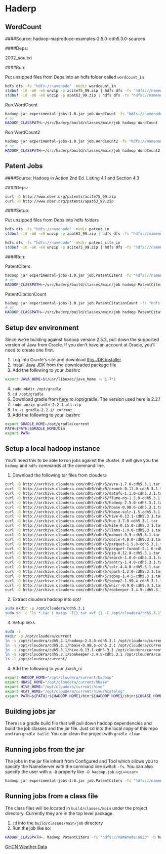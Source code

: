 # Haderp

## WordCount
####Source:
hadoop-mapreduce-examples-2.5.0-cdh5.3.0-sources

####Deps:

2002_sou.txt

####Run:

Put unzipped files from Deps into an hdfs folder called `wordcount_in`
```bash
hdfs dfs -fs "hdfs://namenode" -mkdir wordcount_in
stdbuf -i0 -o0 -e0 unzip -p acite75_99.zip | hdfs dfs -fs "hdfs://namenode" -put - wordcount_in/acite75_99.txt
stdbuf -i0 -o0 -e0 unzip -p apat63_99.zip | hdfs dfs -fs "hdfs://namenode" -put - wordcount_in/apat63_99.txt
```

Run WordCount
```bash
hadoop jar experimental-jobs-1.0.jar job.WordCount -fs "hdfs://namenode" -D hadoop.job.ugi=peteyoung wordcount_in wordcount_out
# or
HADOOP_CLASSPATH=~/src/haderp/build/classes/main/job hadoop WordCount -fs "hdfs://namenode" -D hadoop.job.ugi=peteyoung wordcount_in wordcount_out
```

Run WordCount2
```bash
hadoop jar experimental-jobs-1.0.jar job.WordCount2 -fs "hdfs://namenode" -D hadoop.job.ugi=peteyoung wordcount_in wordcount2_out
# or
HADOOP_CLASSPATH=~/src/haderp/build/classes/main/job hadoop WordCount2 -fs "hdfs://namenode" -D hadoop.job.ugi=peteyoung wordcount_in wordcount2_out
```

## Patent Jobs
####Source:
Hadoop in Action 2nd Ed. Listing 4.1 and Section 4.3

####Deps:

```bash
curl -O http://www.nber.org/patents/acite75_99.zip
curl -O http://www.nber.org/patents/apat63_99.zip
```

####Setup:

Put unzipped files from Deps into hdfs folders
```bash
hdfs dfs -fs "hdfs://namenode" -mkdir patent_in
stdbuf -i0 -o0 -e0 unzip -p apat63_99.zip | hdfs dfs -fs "hdfs://namenode" -put - patent_in/apat63_99.txt

hdfs dfs -fs "hdfs://namenode" -mkdir patent_cite_in
stdbuf -i0 -o0 -e0 unzip -p acite75_99.zip | hdfs dfs -fs "hdfs://namenode" -put - patent_in/acite75_99.txt
```

####Run:

PatentCiters
```bash
hadoop jar experimental-jobs-1.0.jar job.PatentCiters -fs "hdfs://namenode" -D hadoop.job.ugi=peteyoung patent_cite_in patent_cite_out
# or
HADOOP_CLASSPATH=~/src/haderp/build/classes/main/job hadoop PatentCiters -fs "hdfs://namenode" -D hadoop.job.ugi=peteyoung patent_cite_in patent_cite_out
```

PatentCitationCount
```bash
hadoop jar experimental-jobs-1.0.jar job.PatentCitationCount -fs "hdfs://namenode" -D hadoop.job.ugi=peteyoung patent_cite_in patent_count_out
# or
HADOOP_CLASSPATH=~/src/haderp/build/classes/main/job hadoop PatentCitationCount -fs "hdfs://namenode" -D hadoop.job.ugi=peteyoung patent_cite_in patent_count_out
```

## Setup dev environment
Since we're building against hadoop version 2.5.2, pull down the supported version of Java from Oracle. If you don't have an account at Oracle, you'll need to create one first.

1. Log into Oracle's site and download [this JDK installer](http://www.oracle.com/technetwork/java/javase/downloads/java-archive-downloads-javase7-521261.html#jdk-7u72-oth-JPR)
2. Install Java JDK from the downloaded package file
3. Add the following to your .bashrc
```bash
export JAVA_HOME=$(/usr/libexec/java_home -v 1.7*)
```
4. ```sudo mkdir /opt/gradle```
5. ```cd /opt/gradle```
6. Download gradle from [here](http://gradle.org/downloads) to /opt/gradle. The version used here is 2.2.1
7. ```sudo unzip gradle-2.2.1-all.zip```
8. ```ln -s gradle-2.2.1/ current```
9. Add the following to your .bashrc
```bash
export GRADLE_HOME=/opt/gradle/current
PATH=$PATH:$GRADLE_HOME/bin
export PATH
```

## Setup a local hadoop instance
You'll need this to be able to run jobs against the cluster. It will give you the `hadoop` and `hdfs` commands at the command line.

1. Download the following tar files from cloudera
```bash
curl -O http://archive.cloudera.com/cdh5/cdh/5/avro-1.7.6-cdh5.3.1.tar
curl -O http://archive.cloudera.com/cdh5/cdh/5/crunch-0.11.0-cdh5.3.1.tar
curl -O http://archive.cloudera.com/cdh5/cdh/5/datafu-1.1.0-cdh5.3.1.tar
curl -O http://archive.cloudera.com/cdh5/cdh/5/flume-ng-1.5.0-cdh5.3.1.tar
curl -O http://archive.cloudera.com/cdh5/cdh/5/hadoop-2.5.0-cdh5.3.1.tar
curl -O http://archive.cloudera.com/cdh5/cdh/5/hbase-0.98.6-cdh5.3.1.tar
curl -O http://archive.cloudera.com/cdh5/cdh/5/hbase-solr-1.5-cdh5.3.1.tar
curl -O http://archive.cloudera.com/cdh5/cdh/5/hive-0.13.1-cdh5.3.1.tar
curl -O http://archive.cloudera.com/cdh5/cdh/5/hue-3.7.0-cdh5.3.1.tar
curl -O http://archive.cloudera.com/cdh5/cdh/5/kite-0.15.0-cdh5.3.1.tar
curl -O http://archive.cloudera.com/cdh5/cdh/5/llama-1.0.0-cdh5.3.1.tar
curl -O http://archive.cloudera.com/cdh5/cdh/5/mahout-0.9-cdh5.3.1.tar
curl -O http://archive.cloudera.com/cdh5/cdh/5/oozie-4.0.0-cdh5.3.1.tar
curl -O http://archive.cloudera.com/cdh5/cdh/5/parquet-1.5.0-cdh5.3.1.tar
curl -O http://archive.cloudera.com/cdh5/cdh/5/parquet-format-2.1.0-cdh5.3.1.tar
curl -O http://archive.cloudera.com/cdh5/cdh/5/pig-0.12.0-cdh5.3.1.tar
curl -O http://archive.cloudera.com/cdh5/cdh/5/search-1.0.0-cdh5.3.1.tar
curl -O http://archive.cloudera.com/cdh5/cdh/5/sentry-1.4.0-cdh5.3.1.tar
curl -O http://archive.cloudera.com/cdh5/cdh/5/solr-4.4.0-cdh5.3.1.tar
curl -O http://archive.cloudera.com/cdh5/cdh/5/spark-1.2.0-cdh5.3.1.tar
curl -O http://archive.cloudera.com/cdh5/cdh/5/sqoop-1.4.5-cdh5.3.1.tar
curl -O http://archive.cloudera.com/cdh5/cdh/5/sqoop2-1.99.4-cdh5.3.1.tar
curl -O http://archive.cloudera.com/cdh5/cdh/5/whirr-0.9.0-cdh5.3.1.tar
curl -O http://archive.cloudera.com/cdh5/cdh/5/zookeeper-3.4.5-cdh5.3.1.tar
```
2. Extract cloudera hadoop into opt/
```bash
sudo mkdir -p /opt/cloudera/cdh5.3.1
sudo sh -c "ls *.tar | xargs -I{} tar xvf {} -C /opt/cloudera/cdh5.3.1"
```
3. Setup links
```bash
sudo -i
mkdir -p /opt/cloudera/current
ln -s /opt/cloudera/cdh5.3.1/hadoop-2.5.0-cdh5.3.1 /opt/cloudera/current/hadoop
ln -s /opt/cloudera/cdh5.3.1/hbase-0.98.6-cdh5.3.1 /opt/cloudera/current/hbase
ln -s /opt/cloudera/cdh5.3.1/hive-0.13.1-cdh5.3.1 /opt/cloudera/current/hive
ln -s /opt/cloudera/cdh5.3.1/zookeeper-3.4.5-cdh5.3.1 /opt/cloudera/current/zookeeper
ls -l /opt/cloudera/current/
```
4. Add the following to your .bash_rc
```bash
export HADOOP_HOME="/opt/cloudera/current/hadoop"
export HBASE_HOME="/opt/cloudera/current/hbase"
export HIVE_HOME="/opt/cloudera/current/hive"
export HCAT_HOME="/opt/cloudera/current/hive/hcatalog"
export PATH=${PATH}:${HADOOP_HOME}/bin:${HADOOP_HOME}/sbin:${HBASE_HOME}/bin:${HIVE_HOME}/bin:${HCAT_HOME}/bin
```

## Building jobs jar
There is a gradle build file that will pull down hadoop dependencies and build the job classes and the jar file. Just cd into the local copy of this repo and run `gradle build`. You can clean the project with `gradle clean`

## Running jobs from the jar
The jobs in the jar file inherit from Configured and Tool which allows you to specify the NameServer with the command line switch `-fs`. You can also specify the user with a `-D` property like `-D hadoop.job.ugi=<user>`
```bash
hadoop jar experimental-jobs-1.0.jar job.PatentCiters -fs "hdfs://namenode" -D hadoop.job.ugi=peteyoung inputDir outputDir
```

## Running jobs from a class file
The class files will be located in `build/classes/main` under the project directory. Currently they are in the top level package.

1. `cd` into the `build/classes/main/job` directory
2. Run the job like so:
```bash
HADOOP_CLASSPATH=. hadoop PatentCiters -fs "hdfs://namenode:8020" -D hadoop.job.ugi=peteyoung inputDir outputDir
```



[GHCN Weather Data](ftp://ftp.ncdc.noaa.gov/pub/data/ghcn/daily/)


